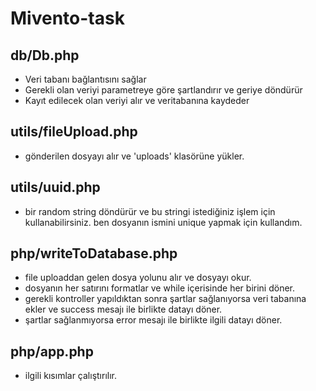 
# Mivento-task

## db/Db.php

- Veri tabanı bağlantısını sağlar
- Gerekli olan veriyi parametreye göre şartlandırır ve geriye döndürür
- Kayıt edilecek olan veriyi alır ve veritabanına kaydeder

## utils/fileUpload.php
- gönderilen dosyayı alır ve 'uploads' klasörüne yükler.

## utils/uuid.php
- bir random string döndürür ve bu stringi istediğiniz işlem için kullanabilirsiniz. ben dosyanın ismini unique yapmak için kullandım.

## php/writeToDatabase.php
- file uploaddan gelen dosya yolunu alır ve dosyayı okur.
- dosyanın her satırını formatlar ve while içerisinde her birini döner.
- gerekli kontroller yapıldıktan sonra şartlar sağlanıyorsa veri tabanına ekler ve success mesajı ile birlikte datayı döner.
- şartlar sağlanmıyorsa error mesajı ile birlikte ilgili datayı döner.

## php/app.php
- ilgili kısımlar çalıştırılır.
